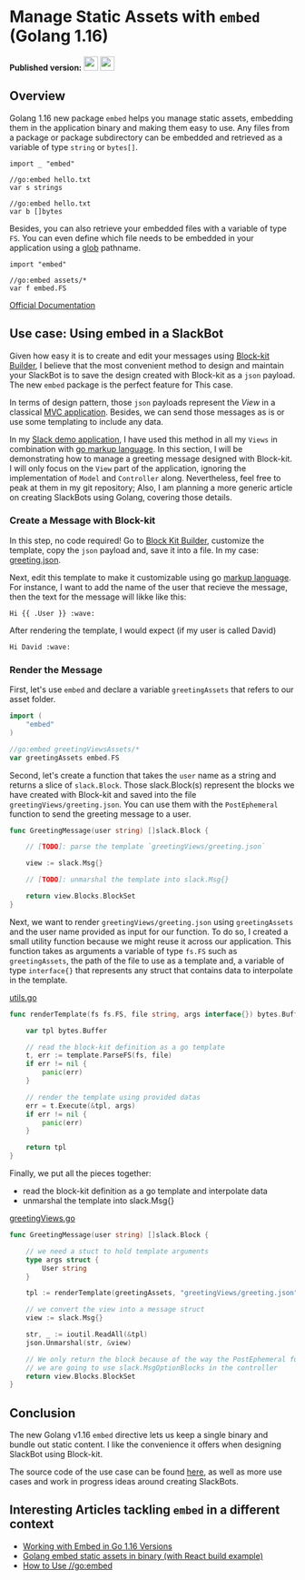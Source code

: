# Manage Static Assets with `embed` (Golang 1.16)

<p>
<span><b>Published version:</b></span>
<a href="https://couedeloalexandre.medium.com/manage-static-assets-with-embed-golang-1-16-75c89c3eea39?sk=d903d7b0532aff64243ef419346f804b"><img src="https://img.shields.io/badge/medium-%2312100E.svg?&style=for-the-badge&logo=medium&logoColor=white" height=25></a>
<a href="https://dev.to/xnok/manage-static-assets-with-embed-golang-1-16-a-slackbot-use-case-46pm"><img src="https://img.shields.io/badge/DEV.TO-%230A0A0A.svg?&style=for-the-badge&logo=dev-dot-to&logoColor=white" height=25></a>
</p>



## Overview

Golang 1.16 new package `embed` helps you manage static assets, embedding them in the application binary and making them easy to use. Any files from a package or package subdirectory can be embedded and retrieved as a variable of type `string` or `bytes[]`.

```
import _ "embed"

//go:embed hello.txt
var s strings

//go:embed hello.txt
var b []bytes
```

Besides, you can also retrieve your embedded files with a variable of type `FS`. You can even define which file needs to be embedded in your application using a [glob](https://man7.org/linux/man-pages/man7/glob.7.html) pathname.

```
import "embed"

//go:embed assets/*
var f embed.FS
```

[Official Documentation](https://golang.org/pkg/embed/)

## Use case: Using embed in a SlackBot

Given how easy it is to create and edit your messages using [Block-kit Builder](https://app.slack.com/block-kit-builder/T0B5XJYR2), I believe that the most convenient method to design and maintain your SlackBot is to save the design created with Block-kit as a `json` payload. The new `embed` package is the perfect feature for This case.

In terms of design pattern, those `json` payloads represent the *View* in a classical [MVC application](https://en.wikipedia.org/wiki/Model%E2%80%93view%E2%80%93controller). Besides, we can send those messages as is or use some templating to include any data.

In my [Slack demo application](https://github.com/xNok/slack-go-demo-socketmode), I have used this method in all my `Views` in combination with [go markup language](https://golang.org/pkg/text/template/). In this section, I will be demonstrating how to manage a greeting message designed with Block-kit. I will only focus on the `View` part of the application, ignoring the implementation of `Model` and `Controller` along. Nevertheless, feel free to peak at them in my git repository; Also, I am planning a more generic article on creating SlackBots using Golang, covering those details.

### Create a Message with Block-kit

In this step, no code required! Go to [Block Kit Builder](https://app.slack.com/block-kit-builder/T0B5XJYR2#%7B%22blocks%22:%5B%7B%22type%22:%22section%22,%22text%22:%7B%22type%22:%22mrkdwn%22,%22text%22:%22Hi%20David%20:wave:%22%7D%7D,%7B%22type%22:%22section%22,%22text%22:%7B%22type%22:%22mrkdwn%22,%22text%22:%22Great%20to%20see%20you%20here!%20App%20helps%20you%20to%20stay%20up-to-date%20with%20your%20meetings%20and%20events%20right%20here%20within%20Slack.%20These%20are%20just%20a%20few%20things%20which%20you%20will%20be%20able%20to%20do:%22%7D%7D,%7B%22type%22:%22section%22,%22text%22:%7B%22type%22:%22mrkdwn%22,%22text%22:%22%E2%80%A2%20Schedule%20meetings%20%5Cn%20%E2%80%A2%20Manage%20and%20update%20attendees%20%5Cn%20%E2%80%A2%20Get%20notified%20about%20changes%20of%20your%20meetings%22%7D%7D,%7B%22type%22:%22section%22,%22text%22:%7B%22type%22:%22mrkdwn%22,%22text%22:%22But%20before%20you%20can%20do%20all%20these%20amazing%20things,%20we%20need%20you%20to%20connect%20your%20calendar%20to%20App.%20Simply%20click%20the%20button%20below:%22%7D%7D,%7B%22type%22:%22actions%22,%22elements%22:%5B%7B%22type%22:%22button%22,%22text%22:%7B%22type%22:%22plain_text%22,%22text%22:%22Connect%20account%22,%22emoji%22:true%7D,%22value%22:%22click_me_123%22%7D%5D%7D%5D%7D), customize the template, copy the `json` payload and, save it into a file. In my case: [greeting.json](../views/greetingViews/greeting.json).

Next, edit this template to make it customizable using go [markup language](https://golang.org/pkg/text/template/). For instance, I want to add the name of the user that recieve the message, then the text for the message will likke like this:

```
Hi {{ .User }} :wave:
```

After rendering the template, I would expect (if my user is called David)

```
Hi David :wave:
```

### Render the Message

First, let's use `embed` and declare a variable `greetingAssets` that refers to our asset folder.

```go
import (
	"embed"
)

//go:embed greetingViewsAssets/*
var greetingAssets embed.FS
```

Second, let's create a function that takes the `user` name as a string and returns a slice of `slack.Block`. Those slack.Block(s) represent the blocks we have created with Block-kit and saved into the file `greetingViews/greeting.json`. You can use them with the `PostEphemeral` function to send the greeting message to a user.

```go
func GreetingMessage(user string) []slack.Block {

	// [TODO]: parse the template `greetingViews/greeting.json`

	view := slack.Msg{}

	// [TODO]: unmarshal the template into slack.Msg{}

	return view.Blocks.BlockSet
}
```

Next, we want to render `greetingViews/greeting.json` using `greetingAssets` and the user name provided as input for our function. To do so, I created a small utility function because we might reuse it across our application. This function takes as arguments a variable of type `fs.FS` such as `greetingAssets`, the path of the file to use as a template and, a variable of type `interface{}` that represents any struct that contains data to interpolate in the template.

[utils.go](../views/utils.go)
```go
func renderTemplate(fs fs.FS, file string, args interface{}) bytes.Buffer {

	var tpl bytes.Buffer

	// read the block-kit definition as a go template
	t, err := template.ParseFS(fs, file)
	if err != nil {
		panic(err)
	}

	// render the template using provided datas
	err = t.Execute(&tpl, args)
	if err != nil {
		panic(err)
	}

	return tpl
}

```

Finally, we put all the pieces together:
* read the block-kit definition as a go template and interpolate data
* unmarshal the template into slack.Msg{}

[greetingViews.go](../views/greetingViews.go)
```go
func GreetingMessage(user string) []slack.Block {

	// we need a stuct to hold template arguments
	type args struct {
		User string
	}

	tpl := renderTemplate(greetingAssets, "greetingViews/greeting.json", args{User: user})

	// we convert the view into a message struct
	view := slack.Msg{}

	str, _ := ioutil.ReadAll(&tpl)
	json.Unmarshal(str, &view)

	// We only return the block because of the way the PostEphemeral function works
	// we are going to use slack.MsgOptionBlocks in the controller
	return view.Blocks.BlockSet
}

```

## Conclusion

The new Golang v1.16 `embed` directive lets us keep a single binary and bundle out static content. I like the convenience it offers when designing SlackBot using Block-kit. 

The source code of the use case can be found [here](https://github.com/xNok/slack-go-demo-socketmode), as well as more use cases and work in progress ideas around creating SlackBots.

## Interesting Articles tackling `embed` in a different context

* [Working with Embed in Go 1.16 Versions](https://lakefs.io/working-with-embed-in-go/)
* [Golang embed static assets in binary (with React build example)](https://www.akmittal.dev/posts/go-embed-files/)
* [How to Use //go:embed](https://blog.carlmjohnson.net/post/2021/how-to-use-go-embed/)